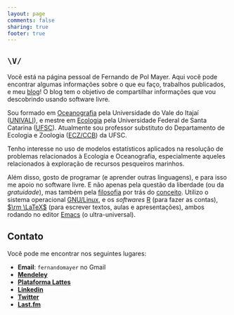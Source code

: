 ```yaml
---
layout: page
comments: false
sharing: true
footer: true
---
```


## `\V/`

Você está na página pessoal de Fernando de Pol Mayer. Aqui você pode encontrar algumas informações sobre o que eu faço, trabalhos publicados, e meu [blog](/blog)! O blog tem o objetivo de compartilhar informações que vou descobrindo usando software livre.

Sou formado em [Oceanografia](http://www.univali.br/oceano) pela Universidade do Vale do Itajaí ([UNIVALI](http://www.univali.br)), e mestre em [Ecologia](http://poseco.ufsc.br) pela Universidade Federal de Santa Catarina ([UFSC](http://ufsc.br)). Atualmente sou professor substituto do Departamento de Ecologia e Zoologia ([ECZ/CCB](http://ecz.ccb.ufsc.br/)) da UFSC.

Tenho interesse no uso de modelos estatísticos aplicados na resolução de problemas relacionados à Ecologia e Oceanografia, especialmente aqueles relacionados à exploração de recursos pesqueiros marinhos.

Além disso, gosto de programar (e aprender outras linguagens), e para isso me apoio no software livre. E não apenas pela questão da liberdade (ou da *gratuidade*), mas também pela [filosofia](http://www.gnu.org/philosophy/) por trás do [conceito](http://en.wikipedia.org/wiki/Open_source). Utilizo o sistema operacional [GNU/Linux](http://www.gnu.org/gnu/linux-and-gnu.html), e os *softwares* [R](http://r-project.org) (para fazer as contas), [$\rm \LaTeX$](http://www.latex-project.org/) (para escrever textos, aulas e apresentações), ambos rodando no editor [Emacs](http://www.gnu.org/software/emacs/) (o ultra-universal).

## Contato

Você pode me encontrar nos seguintes lugares:

* **Email**: `fernandomayer` no Gmail
* [**Mendeley**](http://www.mendeley.com/profiles/fernando-mayer)
* [**Plataforma Lattes**](http://lattes.cnpq.br/2222077812442414)
* [**Linkedin**](http://www.linkedin.com/pub/fernando-de-pol-mayer/56/48/36a)
* [**Twitter**](https://twitter.com/fernando_mayer)
* [**Last.fm**](http://www.last.fm/user/fernandomayer)
